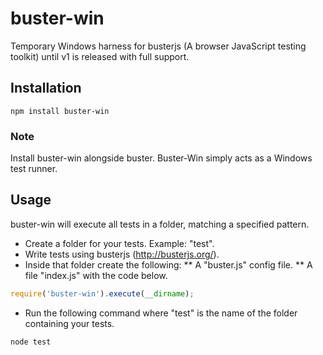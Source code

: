 buster-win
==========

Temporary Windows harness for busterjs (A browser JavaScript testing toolkit) until v1 is released with full support.

## Installation
    npm install buster-win

### Note
Install buster-win alongside buster. Buster-Win simply acts as a Windows test runner.

## Usage

buster-win will execute all tests in a folder, matching a specified pattern.

* Create a folder for your tests.  Example: "test".
* Write tests using busterjs (http://busterjs.org/).
* Inside that folder create the following:
** A "buster.js" config file.
** A file "index.js" with the code below.

```javascript
require('buster-win').execute(__dirname);
```

* Run the following command where "test" is the name of the folder containing your tests.

```
node test
```